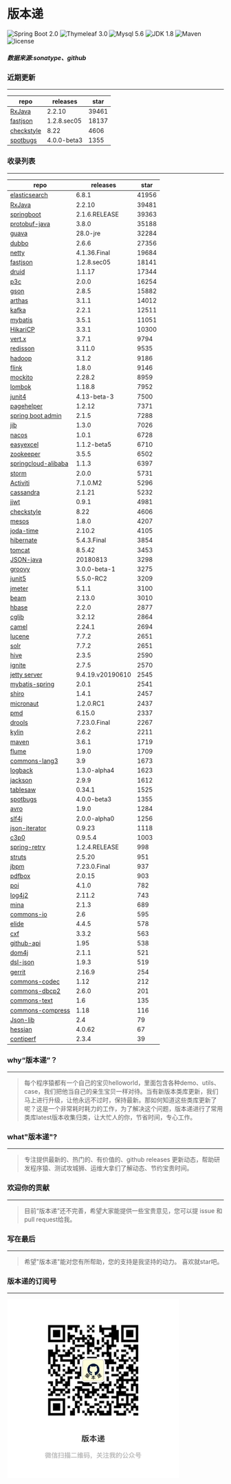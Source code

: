 # 版本递
![Spring Boot 2.0](https://img.shields.io/badge/Spring%20Boot-2.0-brightgreen.svg)
![Thymeleaf 3.0](https://img.shields.io/badge/Thymeleaf-3.0-yellow.svg)
![Mysql 5.6](https://img.shields.io/badge/Mysql-5.6-blue.svg)
![JDK 1.8](https://img.shields.io/badge/JDK-1.8-brightgreen.svg)
![Maven](https://img.shields.io/badge/Maven-3.5.0-yellowgreen.svg)
![license](https://img.shields.io/badge/license-Apache%202-blue.svg)
##### 数据来源:sonatype、github

### 近期更新
---
repo | releases | star
---|---|---
[RxJava](https://github.com/ReactiveX/RxJava) | 2.2.10 | 39461
[fastjson](https://github.com/alibaba/fastjson) | 1.2.8.sec05 | 18137
[checkstyle](https://github.com/checkstyle/checkstyle) | 8.22 | 4606
[spotbugs](https://github.com/spotbugs/spotbugs) | 4.0.0-beta3 | 1355

### 收录列表
---
repo | releases | star
---|---|---
[elasticsearch](https://github.com/elastic/elasticsearch) | 6.8.1 | 41956 
[RxJava](https://github.com/ReactiveX/RxJava) | 2.2.10 | 39481 
[springboot](https://github.com/spring-projects/spring-boot) | 2.1.6.RELEASE | 39363 
[protobuf-java](https://github.com/protocolbuffers/protobuf) | 3.8.0 | 35188 
[guava](https://github.com/google/guava) | 28.0-jre | 32284 
[dubbo](https://github.com/apache/incubator-dubbo) | 2.6.6 | 27356 
[netty](https://github.com/netty/netty) | 4.1.36.Final | 19684 
[fastjson](https://github.com/alibaba/fastjson) | 1.2.8.sec05 | 18141 
[druid](https://github.com/alibaba/druid) | 1.1.17 | 17344 
[p3c](https://github.com/alibaba/p3c) | 2.0.0 | 16254 
[gson](https://github.com/google/gson) | 2.8.5 | 15882 
[arthas](https://github.com/alibaba/arthas) | 3.1.1 | 14012 
[kafka](https://github.com/apache/kafka) | 2.2.1 | 12511 
[mybatis](https://github.com/mybatis/mybatis-3) | 3.5.1 | 11051 
[HikariCP](https://github.com/brettwooldridge/HikariCP) | 3.3.1 | 10300 
[vert.x](https://github.com/eclipse-vertx/vert.x) | 3.7.1 | 9794 
[redisson](https://github.com/redisson/redisson) | 3.11.0 | 9535 
[hadoop](https://github.com/apache/hadoop) | 3.1.2 | 9186 
[flink](https://github.com/apache/flink) | 1.8.0 | 9146 
[mockito](https://github.com/mockito/mockito) | 2.28.2 | 8959 
[lombok](https://github.com/rzwitserloot/lombok) | 1.18.8 | 7952 
[junit4](https://github.com/junit-team/junit4) | 4.13-beta-3 | 7500 
[pagehelper](https://github.com/pagehelper/Mybatis-PageHelper) | 1.2.12 | 7371 
[spring boot admin](https://github.com/codecentric/spring-boot-admin) | 2.1.5 | 7288 
[jib](https://github.com/GoogleContainerTools/jib) | 1.3.0 | 7026 
[nacos](https://github.com/alibaba/nacos) | 1.0.1 | 6728 
[easyexcel](https://github.com/alibaba/easyexcel) | 1.1.2-beta5 | 6710 
[zookeeper](https://github.com/apache/zookeeper) | 3.5.5 | 6502 
[springcloud-alibaba](https://github.com/spring-cloud-incubator/spring-cloud-alibaba) | 1.1.3 | 6397 
[storm](https://github.com/apache/storm) | 2.0.0 | 5731 
[Activiti](https://github.com/Activiti/Activiti) | 7.1.0.M2 | 5296 
[cassandra](https://github.com/apache/cassandra) | 2.1.21 | 5232 
[jjwt](https://github.com/jwtk/jjwt) | 0.9.1 | 4981 
[checkstyle](https://github.com/checkstyle/checkstyle) | 8.22 | 4606 
[mesos](https://github.com/apache/mesos) | 1.8.0 | 4207 
[joda-time](https://github.com/JodaOrg/joda-time) | 2.10.2 | 4105 
[hibernate](https://github.com/hibernate/hibernate-orm) | 5.4.3.Final | 3854 
[tomcat](https://github.com/apache/tomcat) | 8.5.42 | 3453 
[JSON-java](https://github.com/stleary/JSON-java) | 20180813 | 3298 
[groovy](https://github.com/apache/groovy) | 3.0.0-beta-1 | 3275 
[junit5](https://github.com/junit-team/junit5) | 5.5.0-RC2 | 3209 
[jmeter](https://github.com/apache/jmeter) | 5.1.1 | 3100 
[beam](https://github.com/apache/beam) | 2.13.0 | 3010 
[hbase](https://github.com/apache/hbase) | 2.2.0 | 2877 
[cglib](https://github.com/cglib/cglib) | 3.2.12 | 2864 
[camel](https://github.com/apache/camel) | 2.24.1 | 2694 
[lucene](https://github.com/apache/lucene-solr) | 7.7.2 | 2651 
[solr](https://github.com/apache/lucene-solr) | 7.7.2 | 2651 
[hive](https://github.com/apache/hive) | 2.3.5 | 2590 
[ignite](https://github.com/apache/ignite) | 2.7.5 | 2570 
[jetty server](https://github.com/eclipse/jetty.project) | 9.4.19.v20190610 | 2545 
[mybatis-spring](https://github.com/mybatis/spring-boot-starter) | 2.0.1 | 2541 
[shiro](https://github.com/apache/shiro) | 1.4.1 | 2457 
[micronaut](https://github.com/micronaut-projects/micronaut-core) | 1.2.0.RC1 | 2437 
[pmd](https://github.com/pmd/pmd) | 6.15.0 | 2337 
[drools](https://github.com/kiegroup/drools) | 7.23.0.Final | 2267 
[kylin](https://github.com/apache/kylin) | 2.6.2 | 2211 
[maven](https://github.com/apache/maven) | 3.6.1 | 1719 
[flume](https://github.com/apache/flume) | 1.9.0 | 1709 
[commons-lang3](https://github.com/apache/commons-lang) | 3.9 | 1673 
[logback](https://github.com/qos-ch/logback) | 1.3.0-alpha4 | 1623 
[jackson](https://github.com/FasterXML/jackson-core) | 2.9.9 | 1612 
[tablesaw](https://github.com/jtablesaw/tablesaw) | 0.34.1 | 1525 
[spotbugs](https://github.com/spotbugs/spotbugs) | 4.0.0-beta3 | 1355 
[avro](https://github.com/apache/avro) | 1.9.0 | 1284 
[slf4j](https://github.com/qos-ch/slf4j) | 2.0.0-alpha0 | 1256 
[json-iterator](https://github.com/json-iterator/java) | 0.9.23 | 1118 
[c3p0](https://github.com/swaldman/c3p0) | 0.9.5.4 | 1003 
[spring-retry](https://github.com/spring-projects/spring-retry) | 1.2.4.RELEASE | 998 
[struts](https://github.com/apache/struts) | 2.5.20 | 951 
[jbpm](https://github.com/kiegroup/jbpm) | 7.23.0.Final | 937 
[pdfbox](https://github.com/apache/pdfbox) | 2.0.15 | 903 
[poi](https://github.com/apache/poi) | 4.1.0 | 782 
[log4j2](https://github.com/apache/logging-log4j2) | 2.11.2 | 743 
[mina](https://github.com/apache/mina) | 2.1.3 | 689 
[commons-io](https://github.com/apache/commons-io) | 2.6 | 595 
[elide](https://github.com/yahoo/elide) | 4.4.5 | 578 
[cxf](https://github.com/apache/cxf) | 3.3.2 | 563 
[github-api](https://github.com/kohsuke/github-api) | 1.95 | 538 
[dom4j](https://github.com/dom4j/dom4j) | 2.1.1 | 521 
[dsl-json](https://github.com/ngs-doo/dsl-json) | 1.9.3 | 519 
[gerrit](https://github.com/GerritCodeReview/gerrit) | 2.16.9 | 254 
[commons-codec](https://github.com/apache/commons-codec) | 1.12 | 212 
[commons-dbcp2](https://github.com/apache/commons-dbcp) | 2.6.0 | 201 
[commons-text](https://github.com/apache/commons-text) | 1.6 | 135 
[commons-compress](https://github.com/apache/commons-compress) | 1.18 | 116 
[Json-lib](https://github.com/aalmiray/Json-lib) | 2.4 | 79 
[hessian](https://github.com/ebourg/hessian) | 4.0.62 | 67 
[contiperf](https://github.com/lucaspouzac/contiperf) | 2.3.4 | 39 

### why“版本递”？
--- 
>每个程序猿都有一个自己的宝贝helloworld，里面包含各种demo、utils、case，我们把他当自己的亲生宝贝一样对待。当有新版本类库更新，我们马上进行升级，让他永远不过时，保持最新。那如何知道这些类库更新了呢？这是一个非常耗时耗力的工作，为了解决这个问题，版本递进行了常用类库latest版本收集归类，让大忙人的你，节省时间，专心工作。


### what"版本递"?
---
> 专注提供最新的、热门的、有价值的、github releases 更新动态，帮助研发程序猿、测试攻城狮、运维大拿们了解动态、节约宝贵时间。

### 欢迎你的贡献
---
> 目前“版本递”还不完善，希望大家能提供一些宝贵意见，您可以提 issue 和 pull request给我。


### 写在最后
---
> 希望"版本递"能对您有所帮助，您的支持是我坚持的动力。
> 喜欢就star吧。

### 版本递的订阅号
---
<img src="https://github.com/jartisan2001/latest/blob/master/Image.jpg" width="400" hegiht="400" align=left />